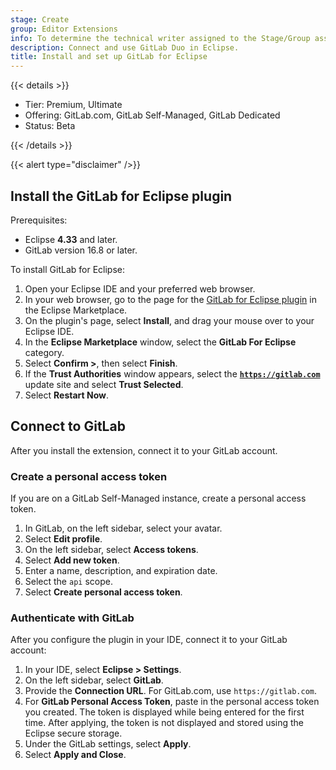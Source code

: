 ```yaml
---
stage: Create
group: Editor Extensions
info: To determine the technical writer assigned to the Stage/Group associated with this page, see https://handbook.gitlab.com/handbook/product/ux/technical-writing/#assignments
description: Connect and use GitLab Duo in Eclipse.
title: Install and set up GitLab for Eclipse
---
```


{{< details >}}

- Tier: Premium, Ultimate
- Offering: GitLab.com, GitLab Self-Managed, GitLab Dedicated
- Status: Beta

{{< /details >}}

{{< alert type="disclaimer" />}}

## Install the GitLab for Eclipse plugin

Prerequisites:

- Eclipse **4.33** and later.
- GitLab version 16.8 or later.

To install GitLab for Eclipse:

1. Open your Eclipse IDE and your preferred web browser.
1. In your web browser, go to the page for the
   [GitLab for Eclipse plugin](https://marketplace.eclipse.org/content/gitlab-eclipse) in the Eclipse Marketplace.
1. On the plugin's page, select **Install**, and drag your mouse over to your Eclipse IDE.
1. In the **Eclipse Marketplace** window, select the **GitLab For Eclipse** category.
1. Select **Confirm >**, then select **Finish**.
1. If the **Trust Authorities** window appears, select the **[`https://gitlab.com`](https://gitlab.com)** update site and select **Trust Selected**.
1. Select **Restart Now**.

## Connect to GitLab

After you install the extension, connect it to your GitLab account.

### Create a personal access token

If you are on a GitLab Self-Managed instance, create a personal access token.

1. In GitLab, on the left sidebar, select your avatar.
1. Select **Edit profile**.
1. On the left sidebar, select **Access tokens**.
1. Select **Add new token**.
1. Enter a name, description, and expiration date.
1. Select the `api` scope.
1. Select **Create personal access token**.

### Authenticate with GitLab

After you configure the plugin in your IDE, connect it to your GitLab account:

1. In your IDE, select **Eclipse > Settings**.
1. On the left sidebar, select **GitLab**.
1. Provide the **Connection URL**. For GitLab.com, use `https://gitlab.com`.
1. For **GitLab Personal Access Token**, paste in the personal access token you created.
   The token is displayed while being entered for the first time. After applying, the
   token is not displayed and stored using the Eclipse secure storage.
1. Under the GitLab settings, select **Apply**.
1. Select **Apply and Close**.

